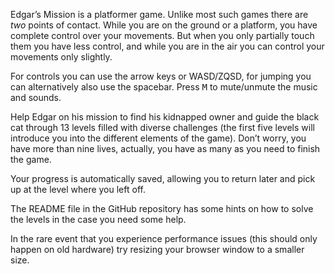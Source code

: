 Edgar’s Mission is a platformer game. Unlike most such games there are *two* points of contact. While you are on the ground or a platform, you have complete control over your movements. But when you only partially touch them you have less control, and while you are in the air you can control your movements only slightly.

For controls you can use the arrow keys or WASD/ZQSD, for jumping you can alternatively also use the spacebar. Press <kbd>M</kbd> to mute/unmute the music and sounds.

Help Edgar on his mission to find his kidnapped owner and guide the black cat through 13 levels filled with diverse challenges (the first five levels will introduce you into the different elements of the game). Don’t worry, you have more than nine lives, actually, you have as many as you need to finish the game.

Your progress is automatically saved, allowing you to return later and pick up at the level where you left off.

The README file in the GitHub repository has some hints on how to solve the levels in the case you need some help.

In the rare event that you experience performance issues (this should only happen on old hardware) try resizing your browser window to a smaller size.